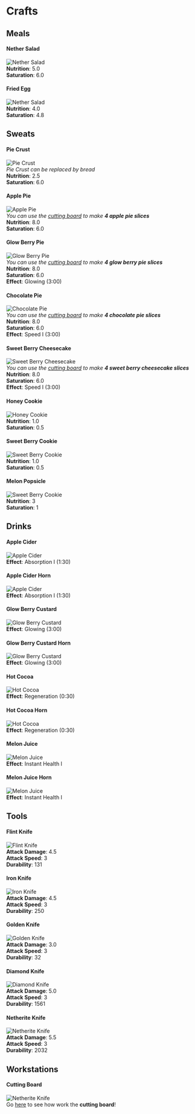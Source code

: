 # Crafts

## Meals

#### Nether Salad
![Nether Salad](_media/recipes/nether_salad.png) <br>
**Nutrition**: 5.0 <br>
**Saturation**: 6.0 <br>

#### Fried Egg
![Nether Salad](_media/recipes/fried_egg.png) <br>
**Nutrition**: 4.0 <br>
**Saturation**: 4.8 <br>


## Sweats

#### Pie Crust
![Pie Crust](_media/recipes/pie_crust.png) <br>
*Pie Crust can be replaced by bread* <br>
**Nutrition**: 2.5 <br>
**Saturation**: 6.0 <br>

#### Apple Pie
![Apple Pie](_media/recipes/apple_pie.png) <br>
*You can use the [cutting board](workstations#cutting-board) to make **4 apple pie slices*** <br>
**Nutrition**: 8.0 <br>
**Saturation**: 6.0 <br>

#### Glow Berry Pie
![Glow Berry Pie](_media/recipes/glow_berry_pie.png) <br>
*You can use the [cutting board](workstations#cutting-board) to make **4 glow berry pie slices*** <br>
**Nutrition**: 8.0 <br>
**Saturation**: 6.0 <br>
**Effect**: Glowing (3:00) <br>

#### Chocolate Pie
![Chocolate Pie](_media/recipes/chocolate_pie.png) <br>
*You can use the [cutting board](workstations#cutting-board) to make **4 chocolate pie slices*** <br>
**Nutrition**: 8.0 <br>
**Saturation**: 6.0 <br>
**Effect**: Speed I (3:00) <br>

#### Sweet Berry Cheesecake
![Sweet Berry Cheesecake](_media/recipes/sweet_berry_cheesecake.png) <br>
*You can use the [cutting board](workstations#cutting-board) to make **4 sweet berry cheesecake slices*** <br>
**Nutrition**: 8.0 <br>
**Saturation**: 6.0 <br>
**Effect**: Speed I (3:00) <br>

#### Honey Cookie
![Honey Cookie](_media/recipes/honey_cookie.png) <br>
**Nutrition**: 1.0 <br>
**Saturation**: 0.5 <br>

#### Sweet Berry Cookie
![Sweet Berry Cookie](_media/recipes/sweet_berry_cookie.png) <br>
**Nutrition**: 1.0 <br>
**Saturation**: 0.5 <br>

#### Melon Popsicle
![Sweet Berry Cookie](_media/recipes/melon_popsicle.png) <br>
**Nutrition**: 3 <br>
**Saturation**: 1 <br>


## Drinks

#### Apple Cider
![Apple Cider](_media/recipes/apple_cider.png) <br>
**Effect**: Absorption I (1:30) <br>

#### Apple Cider Horn
![Apple Cider](_media/recipes/apple_cider_horn.png) <br>
**Effect**: Absorption I (1:30) <br>

#### Glow Berry Custard
![Glow Berry Custard](_media/recipes/glow_berry_custard.png) <br>
**Effect**: Glowing (3:00) <br>

#### Glow Berry Custard Horn
![Glow Berry Custard](_media/recipes/glow_berry_custard_horn.png) <br>
**Effect**: Glowing (3:00) <br>

#### Hot Cocoa
![Hot Cocoa](_media/recipes/hot_cocoa.png) <br>
**Effect**: Regeneration (0:30) <br>

#### Hot Cocoa Horn
![Hot Cocoa](_media/recipes/hot_cocoa_horn.png) <br>
**Effect**: Regeneration (0:30) <br>

#### Melon Juice
![Melon Juice](_media/recipes/melon_juice.png) <br>
**Effect**: Instant Health I <br>

#### Melon Juice Horn
![Melon Juice](_media/recipes/melon_juice_horn.png) <br>
**Effect**: Instant Health I <br>

## Tools

#### Flint Knife
![Flint Knife](_media/recipes/flint_knife.png) <br>
**Attack Damage**: 4.5 <br>
**Attack Speed**: 3 <br>
**Durability**: 131 <br>

#### Iron Knife
![Iron Knife](_media/recipes/iron_knife.png) <br>
**Attack Damage**: 4.5 <br>
**Attack Speed**: 3 <br>
**Durability**: 250 <br>

#### Golden Knife
![Golden Knife](_media/recipes/golden_knife.png) <br>
**Attack Damage**: 3.0 <br>
**Attack Speed**: 3 <br>
**Durability**: 32 <br>

#### Diamond Knife
![Diamond Knife](_media/recipes/diamond_knife.png) <br>
**Attack Damage**: 5.0 <br>
**Attack Speed**: 3 <br>
**Durability**: 1561 <br>

#### Netherite Knife
![Netherite Knife](_media/recipes/netherite_knife.png) <br>
**Attack Damage**: 5.5 <br>
**Attack Speed**: 3 <br>
**Durability**: 2032 <br>

## Workstations

#### Cutting Board
![Netherite Knife](_media/recipes/cutting_board.png) <br>
Go [here](workstations#cutting-board) to see how work the **cutting board**!
